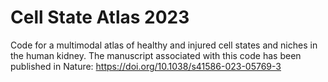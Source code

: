# Cell State Atlas 2023
Code for a multimodal atlas of healthy and injured cell states and niches in the human kidney.  The manuscript associated with this code has been published in Nature: https://doi.org/10.1038/s41586-023-05769-3
